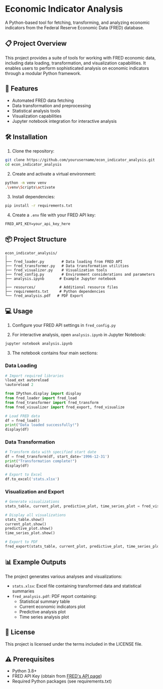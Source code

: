 # Economic Indicator Analysis

A Python-based tool for fetching, transforming, and analyzing economic indicators from the Federal Reserve Economic Data (FRED) database.

## 📋 Project Overview

This project provides a suite of tools for working with FRED economic data, including data loading, transformation, and visualization capabilities. It enables users to perform sophisticated analysis on economic indicators through a modular Python framework.

## 🚀 Features

- Automated FRED data fetching
- Data transformation and preprocessing
- Statistical analysis tools
- Visualization capabilities
- Jupyter notebook integration for interactive analysis

## 🛠️ Installation

1. Clone the repository:
```bash
git clone https://github.com/yourusername/econ_indicator_analysis.git
cd econ_indicator_analysis
```

2. Create and activate a virtual environment:
```bash
python -m venv venv
.\venv\Scripts\activate
```

3. Install dependencies:
```bash
pip install -r requirements.txt
```

4. Create a `.env` file with your FRED API key:
```
FRED_API_KEY=your_api_key_here
```

## 📦 Project Structure

```
econ_indicator_analysis/
│
├── fred_loader.py        # Data loading from FRED API
├── fred_transformer.py   # Data transformation utilities
├── fred_visualizer.py    # Visualization tools
├── fred_config.py        # Environment considerations and parameters
├── analysis.ipynb       # Example Jupyter notebook
│
├── resources/           # Additional resource files
├── requirements.txt     # Python dependencies
└── fred_analysis.pdf   # PDF Export
```

## 💻 Usage

1. Configure your FRED API settings in `fred_config.py`

2. For interactive analysis, open `analysis.ipynb` in Jupyter Notebook:
```bash
jupyter notebook analysis.ipynb
```

3. The notebook contains four main sections:

### Data Loading
```python
# Import required libraries
%load_ext autoreload
%autoreload 2

from IPython.display import display
from fred_loader import fred_load
from fred_transformer import fred_transform
from fred_visualizer import fred_export, fred_visualize

# Load FRED data
df = fred_load()
print("Data loaded successfully!")
display(df)
```

### Data Transformation
```python
# Transform data with specified start date
df = fred_transform(df, start_date='1996-12-31')
print("Transformation complete!")
display(df)

# Export to Excel
df.to_excel('stats.xlsx')
```

### Visualization and Export
```python
# Generate visualizations
stats_table, current_plot, predictive_plot, time_series_plot = fred_visualize(df)

# Display all visualizations
stats_table.show()
current_plot.show()
predictive_plot.show()
time_series_plot.show()

# Export to PDF
fred_export(stats_table, current_plot, predictive_plot, time_series_plot)
```

## 📊 Example Outputs

The project generates various analyses and visualizations:
- `stats.xlsx`: Excel file containing transformed data and statistical summaries
- `fred_analysis.pdf`: PDF report containing:
  - Statistical summary table
  - Current economic indicators plot
  - Predictive analysis plot
  - Time series analysis plot

## 📝 License

This project is licensed under the terms included in the LICENSE file.

## ⚠️ Prerequisites

- Python 3.8+
- FRED API Key (obtain from [FRED's API page](https://fred.stlouisfed.org/docs/api/api_key.html))
- Required Python packages (see requirements.txt)